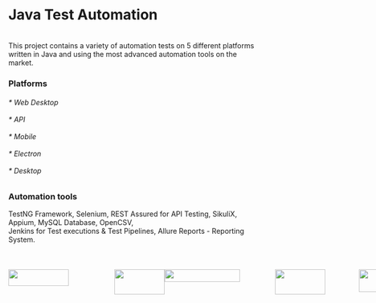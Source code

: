 # Java Test Automation
<br/>
This project contains a variety of automation tests on 5 different platforms <br/>
written in Java and using the most advanced automation tools on the market.
<br/>
<h3>Platforms</h3>
<h6>* Web Desktop <br/><br/>* API <br/><br/>* Mobile <br/><br/>* Electron <br/><br/>* Desktop</h6>
<h3>Automation tools</h3>
TestNG Framework, Selenium, REST Assured for API Testing, SikuliX, Appium, MySQL Database, OpenCSV, <br/> 
Jenkins for Test executions & Test Pipelines, Allure Reports - Reporting System.
<br/><br/><br/><br/>
<div style="display:flex;">
<img style="width:120px; height:33px" src="https://upload.wikimedia.org/wikipedia/commons/thumb/5/52/Apache_Maven_logo.svg/2560px-Apache_Maven_logo.svg.png"/>
&nbsp;&nbsp;&nbsp;&nbsp;&nbsp;&nbsp;&nbsp;&nbsp;&nbsp;&nbsp;&nbsp;&nbsp;&nbsp;&nbsp;&nbsp;&nbsp;&nbsp;&nbsp;&nbsp;&nbsp;&nbsp;&nbsp;&nbsp;
<img style="width:100px; height:50px" src="https://lightrun.com/wp-content/uploads/2021/07/what-is-java-5b4bda1cc9e77c0037171617-scaled.jpg"/>
<br/>
<img style="width:150px; height:25px" src="https://raw.githubusercontent.com/RaiMan/SikuliX1/master/Support/sikulix-red.png"/>
&nbsp;&nbsp;&nbsp;&nbsp;&nbsp;&nbsp;&nbsp;&nbsp;&nbsp;&nbsp;&nbsp;&nbsp;&nbsp;&nbsp;&nbsp;&nbsp;&nbsp;&nbsp;
<img style="width:100px; height:50px" src="https://d1.awsstatic.com/asset-repository/products/amazon-rds/1024px-MySQL.ff87215b43fd7292af172e2a5d9b844217262571.png"/>
&nbsp;&nbsp;&nbsp;&nbsp;&nbsp;&nbsp;&nbsp;&nbsp;&nbsp;&nbsp;&nbsp;&nbsp;&nbsp;&nbsp;&nbsp;&nbsp;&nbsp;
<img style="width:150px; height:45px" src="https://qaautomationexpert.files.wordpress.com/2021/05/image-103.png"/>
<br/>
<img style="width:150px; height:75px" src="https://jenkins.io/images/logo-title-opengraph.png"/>
&nbsp;&nbsp;&nbsp;&nbsp;&nbsp;&nbsp;&nbsp;&nbsp;&nbsp;&nbsp;&nbsp;&nbsp;&nbsp;&nbsp;&nbsp;&nbsp;&nbsp;&nbsp;
<img style="width:175px; height:75px" src="https://bellatrix.solutions/content/uploads/Allure_logo-600x243.png"/>
<img style="width:125px; height:75px" src="https://itcraftapps.com/wp-content/uploads/2019/05/Appium.png"/>
</div>

